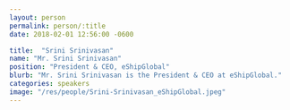 ```yaml
---
layout: person
permalink: person/:title
date: 2018-02-01 12:56:00 -0600

title:  "Srini Srinivasan"
name: "Mr. Srini Srinivasan"
position: "President & CEO, eShipGlobal"
blurb: "Mr. Srini Srinivasan is the President & CEO at eShipGlobal."
categories: speakers
image: "/res/people/Srini-Srinivasan_eShipGlobal.jpeg"
---
```

